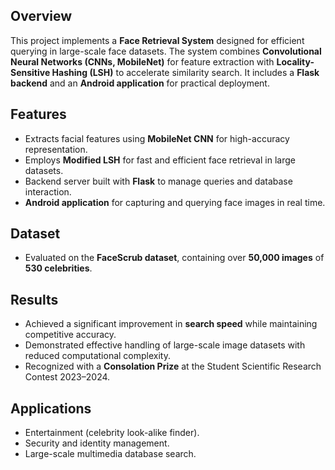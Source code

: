 ## Overview
This project implements a **Face Retrieval System** designed for efficient querying in large-scale face datasets. The system combines **Convolutional Neural Networks (CNNs, MobileNet)** for feature extraction with **Locality-Sensitive Hashing (LSH)** to accelerate similarity search. It includes a **Flask backend** and an **Android application** for practical deployment.

## Features
- Extracts facial features using **MobileNet CNN** for high-accuracy representation.
- Employs **Modified LSH** for fast and efficient face retrieval in large datasets.
- Backend server built with **Flask** to manage queries and database interaction.
- **Android application** for capturing and querying face images in real time.

## Dataset
- Evaluated on the **FaceScrub dataset**, containing over **50,000 images** of **530 celebrities**.

## Results
- Achieved a significant improvement in **search speed** while maintaining competitive accuracy.
- Demonstrated effective handling of large-scale image datasets with reduced computational complexity.
- Recognized with a **Consolation Prize** at the Student Scientific Research Contest 2023–2024.

## Applications
- Entertainment (celebrity look-alike finder).
- Security and identity management.
- Large-scale multimedia database search.